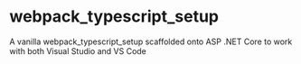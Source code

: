 # webpack_typescript_setup
A vanilla webpack_typescript_setup scaffolded onto ASP .NET Core to work with both Visual Studio and VS Code 
